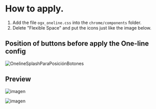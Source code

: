 # How to apply. 
<ol>
  <li>Add the file <code>ogx_oneline.css</code> into the <code>chrome/components</code> folder.</li>
  <li>Delete "Flexible Space" and put the icons just like the image below. </li>
</ol>

## Position of buttons before apply the One-line config

![OnelineSplashParaPosiciónBotones](https://user-images.githubusercontent.com/22057609/213766636-6cc2cbe4-4c1d-4b6a-92d1-323857a420f0.png)

## Preview
![imagen](https://user-images.githubusercontent.com/22057609/196294613-0d40bef9-e1e2-4ec3-a44e-b6ff3cce5433.png)

![imagen](https://user-images.githubusercontent.com/22057609/206764591-03a8766e-6f83-4343-a5a6-aa2db6e1addf.png)
